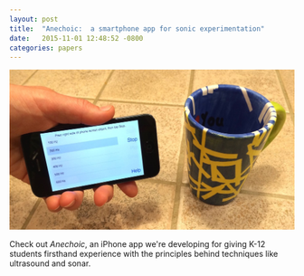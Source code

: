 ```yaml
---
layout: post
title:  "Anechoic:  a smartphone app for sonic experimentation"
date:   2015-11-01 12:48:52 -0800
categories: papers
---
```

![Anechoic](/assets/anechoic.jpg)

Check out *Anechoic*, an iPhone app we're developing for giving K-12 students firsthand experience with the principles behind techniques like ultrasound and sonar.